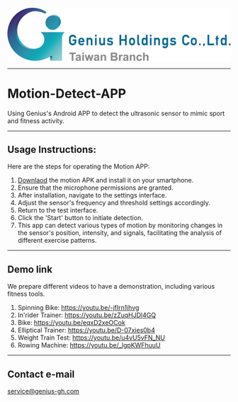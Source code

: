 ![picture](https://github.com/ezoxygenTeam/Try-Breath/blob/main/demo%20photo/GH_LOGO(E).png)

---

# Motion-Detect-APP
Using Genius's Android APP to detect the ultrasonic sensor to mimic sport and fitness activity.

---

## Usage Instructions:

Here are the steps for operating the Motion APP:
1. [Downlaod](https://github.com/ezoxygenTeam/Motion-Detect-APP/raw/main/App/420MOTION_DETECTION.apk) the motion APK and install it on your smartphone.
2. Ensure that the microphone permissions are granted.
3. After installation, navigate to the settings interface.
4. Adjust the sensor's frequency and threshold settings accordingly.
5. Return to the test interface.
6. Click the 'Start' button to initiate detection.
7. This app can detect various types of motion by monitoring changes in the sensor's position, intensity, and signals, facilitating the analysis of different exercise patterns.

---

## Demo link
We prepare different videos to have a demonstration, including various fitness tools.
1. Spinning Bike: https://youtu.be/-jfIrn1ihvg 
2. In'rider Trainer: https://youtu.be/zZuqHJDl4GQ 
3. Bike: https://youtu.be/eqxD2xeOCok 
4. Elliptical Trainer: https://youtu.be/D-07xies0b4 
5. Weight Train Test: https://youtu.be/u4vU5vFN_NU 
6. Rowing Machine: https://youtu.be/_lgpKWFhuuU 

---

## Contact e-mail
service@genius-gh.com
